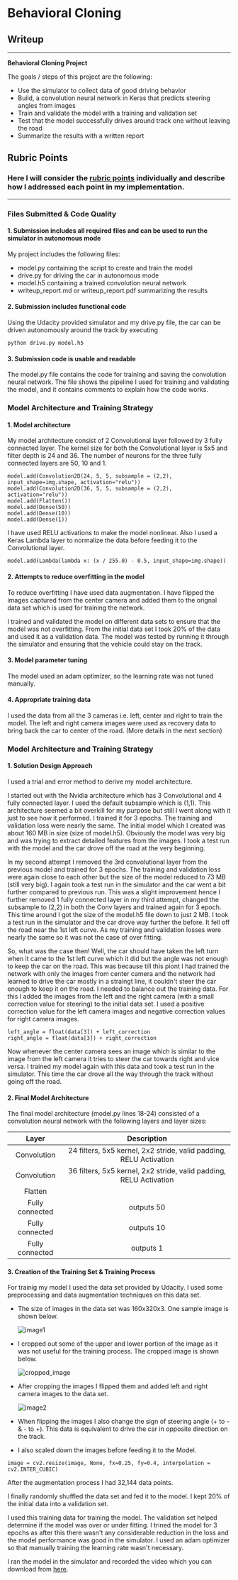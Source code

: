 # **Behavioral Cloning** 

## Writeup

---

**Behavioral Cloning Project**

The goals / steps of this project are the following:
* Use the simulator to collect data of good driving behavior
* Build, a convolution neural network in Keras that predicts steering angles from images
* Train and validate the model with a training and validation set
* Test that the model successfully drives around track one without leaving the road
* Summarize the results with a written report



[image1]: ./examples/placeholder.png "Model Visualization"
[image2]: ./examples/placeholder.png "Grayscaling"
[image3]: ./examples/placeholder_small.png "Recovery Image"
[image4]: ./examples/placeholder_small.png "Recovery Image"
[image5]: ./examples/placeholder_small.png "Recovery Image"
[image6]: ./examples/placeholder_small.png "Normal Image"
[image7]: ./examples/placeholder_small.png "Flipped Image"

## Rubric Points
### Here I will consider the [rubric points](https://review.udacity.com/#!/rubrics/432/view) individually and describe how I addressed each point in my implementation.  

---
### Files Submitted & Code Quality

#### 1. Submission includes all required files and can be used to run the simulator in autonomous mode

My project includes the following files:
* model.py containing the script to create and train the model
* drive.py for driving the car in autonomous mode
* model.h5 containing a trained convolution neural network 
* writeup_report.md or writeup_report.pdf summarizing the results

#### 2. Submission includes functional code
Using the Udacity provided simulator and my drive.py file, the car can be driven autonomously around the track by executing 
```
python drive.py model.h5
```

#### 3. Submission code is usable and readable

The model.py file contains the code for training and saving the convolution neural network. The file shows the pipeline I used for training and validating the model, and it contains comments to explain how the code works.

### Model Architecture and Training Strategy

#### 1. Model architecture

My model architecture consist of 2 Convolutional layer followed by 3 fully connected layer. The kernel size for both the Convolutional layer is 5x5 and filter depth is 24 and 36. The number of neurons for the three fully connected layers are 50, 10 and 1.

```
model.add(Convolution2D(24, 5, 5, subsample = (2,2), input_shape=img.shape, activation="relu"))
model.add(Convolution2D(36, 5, 5, subsample = (2,2), activation="relu"))
model.add(Flatten())
model.add(Dense(50))
model.add(Dense(10))
model.add(Dense(1))
```

I have used RELU activations to make the model nonlinear. Also I used a Keras Lambda layer to normalize the data before feeding it to the Convolutional layer.  

```
model.add(Lambda(lambda x: (x / 255.0) - 0.5, input_shape=img.shape))
```


#### 2. Attempts to reduce overfitting in the model

To reduce overfitting I have used data augmentation. I have flipped the images captured from the center camera and added them to the orignal data set which is used for training the network.

I trained and validated the model on different data sets to ensure that the model was not overfitting. From the initial data set I took 20% of the data and used it as a validation data. The model was tested by running it through the simulator and ensuring that the vehicle could stay on the track.

#### 3. Model parameter tuning

The model used an adam optimizer, so the learning rate was not tuned manually.

#### 4. Appropriate training data

I used the data from all the 3 cameras i.e. left, center and right to train the model. The left and right camera images were used as recovery data to bring back the car to center of the road. (More details in the next section)


### Model Architecture and Training Strategy

#### 1. Solution Design Approach

I used a trial and error method to derive my model architecture. 

I started out with the Nvidia architecture which has 3 Convolutional and 4 fully connected layer. I used the default subsample which is (1,1). This architecture seemed a bit overkill for my purpose but still I went along with it just to see how it performed. I trained it for 3 epochs. The training and validation loss were nearly the same. The initial model which I created was about 160 MB in size (size of model.h5). Obviously the model was very big and was trying to extract detailed features from the images. I took a test run with the model and the car drove off the road at the very beginning. 

In my second attempt I removed the 3rd convolutional layer from the previous model and trained for 3 epochs. The training and validation loss were again close to each other but the size of the model reduced to 73 MB (still very big). I again took a test run in the simulator and the car went a bit further compared to previous run. This was a slight improvement hence I further removed 1 fully connected layer in my third attempt, changed the subsample to (2,2) in both the Conv layers and trained again for 3 epoch. This time around I got the size of the model.h5 file down to just 2 MB. I took a test run in the simulator and the car drove way further the before. It fell off the road near the 1st left curve. As my training and validation losses were nearly the same so it was not the case of over fitting. 

So, what was the case then! Well, the car should have taken the left turn when it came to the 1st left curve which it did but the angle was not enough to keep the car on the road. This was because till this piont I had trained the network with only the images from center camera and the network had learned to drive the car mostly in a straingt line, it couldn't steer the car enough to keep it on the road. I needed to balance out the training data. For this I added the images from the left and the right camera (with a small correction value for steering) to the initial data set. I used a positive correction value for the left camera images and negative correction values for right camera images.

```
left_angle = float(data[3]) + left_correction
right_angle = float(data[3]) + right_correction
```

Now whenever the center camera sees an image which is similar to the image from the left camera it tries to steer the car towards right and vice versa. I trained my model again with this data and took a test run in the simulator. This time the car drove all the way through the track without going off the road. 


#### 2. Final Model Architecture

The final model architecture (model.py lines 18-24) consisted of a convolution neural network with the following layers and layer sizes:

| Layer         		|     Description	        											| 
|:---------------------:|:---------------------------------------------------------------------:| 
| Convolution   		| 24 filters, 5x5 kernel, 2x2 stride, valid padding, RELU Activation	| 
| Convolution   		| 36 filters, 5x5 kernel, 2x2 stride, valid padding, RELU Activation	| 
| Flatten				|   																	|
| Fully connected		| outputs 50															|
| Fully connected		| outputs 10															|
| Fully connected		| outputs 1																|



#### 3. Creation of the Training Set & Training Process

For trainig my model I used the data set provided by Udacity. I used some preprocessing and data augmentation techniques on this data set. 
* The size of images in the data set was 160x320x3. One sample image is shown below.

	![image1](./writeup_images/image1.jpg)

* I cropped out some of the upper and lower portion of the image as it was not useful for the training process. The cropped image is shown below.

	![cropped_image](./writeup_images/cropped_image.jpg)

* After cropping the images I flipped them and added left and right camera images to the data set.

	![image2](./writeup_images/image2.jpg)

* When flipping the images I also change the sign of steering angle (+ to - & - to +). This data is equivalent to drive the car in opposite direction on the track.

* I also scaled down the images before feeding it to the Model.

```
image = cv2.resize(image, None, fx=0.25, fy=0.4, interpolation = cv2.INTER_CUBIC)
```

After the augmentation process I had 32,144 data points.


I finally randomly shuffled the data set and fed it to the model. I kept 20% of the initial data into a validation set. 

I used this training data for training the model. The validation set helped determine if the model was over or under fitting. I trined the model for 3 epochs as after this there wasn't any considerable reduction in the loss and the model performance was good in the simulator. I used an adam optimizer so that manually training the learning rate wasn't necessary.

I ran the model in the simulator and recorded the video which you can download from [here](https://github.com/nikhil-sinnarkar/CarND-Behavioral-Cloning-P3-master/blob/master/video.mp4).
